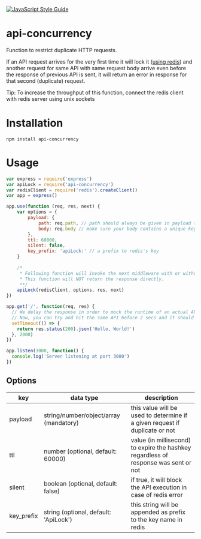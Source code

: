 [![JavaScript Style Guide](https://cdn.rawgit.com/standard/standard/master/badge.svg)](https://github.com/standard/standard)

# api-concurrency
Function to restrict duplicate HTTP requests.

If an API request arrives for the very first time it will lock it ([using redis](https://redis.io/topics/quickstart)) and another request for same API with same request body arrive even before the response of previous API is sent, it will return an error in response for that second (duplicate) request.

Tip: To increase the throughput of this function, connect the redis client with redis server using unix sockets


# Installation
```
npm install api-concurrency
```
# Usage
```javascript
var express = require('express')
var apiLock = require('api-concurrency')
var redisClient = require('redis').createClient()
var app = express()

app.use(function (req, res, next) {
    var options = {
        payload: {
            path: req.path, // path should always be given in payload to determine same endpoint
            body: req.body // make sure your body contains a unique key for a given session
        },
        ttl: 60000,
        silent: false,
        key_prefix: 'apiLock:' // a prefix to redis's key
    }
    
    /*
     * Following function will invoke the next middleware with or without error depending on weather a request is duplicate or not.
     * This function will NOT return the response directly.
     **/
    apiLock(redisClient, options, res, next)
})

app.get('/', function(req, res) {
  // We delay the response in order to mock the runtime of an actual API.
  // Now, you can try and hit the same API before 2 secs and it should throw an error
  setTimeout(() => {
    return res.status(200).json('Hello, World!')
  }, 2000)
})

app.listen(3000, function() {
  console.log('Server listening at port 3000')
})
```

## Options
key | data type | description
------------ | ------------ | -------------
payload | string/number/object/array (mandatory) | this value will be used to determine if a given request if duplicate or not
ttl | number (optional, default: 60000) | value (in millisecond) to expire the hashkey regardless of response was sent or not
silent | boolean (optional, default: false) | if true, it will block the API execution in case of redis error
key_prefix | string (optional, default: 'ApiLock') | this string will be appended as prefix to the key name in redis
